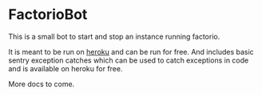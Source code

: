 FactorioBot
===========
This is a small bot to start and stop an instance running factorio.

It is meant to be run on [heroku](https://heroku.com) and can be run for free. And includes basic sentry exception catches
which can be used to catch exceptions in code and is available on heroku for free.

More docs to come. 
